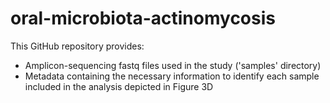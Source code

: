 # oral-microbiota-actinomycosis
This GitHub repository provides:

- Amplicon-sequencing fastq files used in the study ('samples' directory)
- Metadata containing the necessary information to identify each sample included in the analysis depicted in Figure 3D
